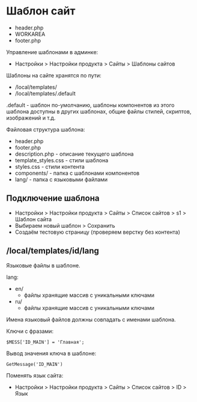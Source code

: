 # Шаблон сайт
- header.php
- WORKAREA
- footer.php

Управление шаблонами в админке:
- Настройки > Настройки продукта > Сайты > Шаблоны сайтов

Шаблоны на сайте хранятся по пути:
- /local/templates/
- /local/templates/.default

.default - шаблон по-умолчанию, шаблоны компонентов из этого шаблона доступны в других шаблонах, общие файлы стилей, скриптов, изображений и т.д.

Файловая структура шаблона:
- header.php
- footer.php
- description.php - описание текущего шаблона
- template_styles.css - стили шаблона
- styles.css - стили контента
- components/ - папка с шаблонами компонентов
- lang/ - папка с языковыми файлами

## Подключение шаблона
- Настройки > Настройки продукта > Сайты > Список сайтов > s1 > Шаблон сайта
- Выбираем новый шаблон > Сохранить
- Создаём тестовую страницу (проверяем верстку без контента)

## /local/templates/id/lang
Языковые файлы в шаблоне.

lang:
- en/
  - файлы хранящие массив с уникальными ключами
- ru/
  - файлы хранящие массив с уникальными ключами

Имена языковый файлов должны совпадать с именами шаблона.  

Ключи с фразами:

    $MESS['ID_MAIN'] = 'Главная';

Вывод значения ключа в шаблоне:

    GetMessage('ID_MAIN')

Поменять язык сайта:
- Настройки > Настройки продукта > Сайты > Список сайтов > ID > Язык
